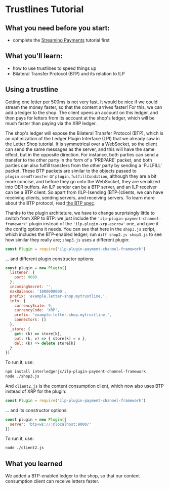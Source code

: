 # Trustlines Tutorial

## What you need before you start:

* complete the [Streaming Payments](./streaming-payments) tutorial first

## What you'll learn:

* how to use trustlines to speed things up
* Bilateral Transfer Protocol (BTP) and its relation to ILP

## Using a trustline

Getting one letter per 500ms is not very fast. It would be nice if we could stream the money faster, so that
the content arrives faster! For this, we can add a ledger to the shop. The client opens an account on this ledger,
and then pays for letters from its account at the shop's ledger, which will be much faster
than paying via the XRP ledger.

The shop's ledger will expose the Bilateral Transfer Protocol (BTP), which is an optimization of the Ledger Plugin Interface (LPI)
that we already saw in the Letter Shop tutorial. It is symmetrical over a WebSocket, so the client can send the same messages as the
server, and this will have the same effect, but in the opposite direction. For instance, both parties can send a transfer to the
other party in the form of a 'PREPARE' packet, and both parties can also fulfill transfers from the other party by sending a
'FULFILL' packet. These BTP packets are similar to the objects passed to `plugin.sendTransfer` or `plugin.fulfillCondition`,
although they are a bit more concise, and before they go onto the WebSocket, they are serialized into OER buffers.
An ILP sender can be a BTP server, and an ILP receiver can be a BTP client. So apart from (ILP-)sending (BTP-)clients,
we can have receiving clients, sending servers, and receiving servers.
To learn more about the BTP protocol, read [the BTP spec](https://github.com/interledger/rfcs/pull/300).

Thanks to the plugin architeture, we have to change surprisingly little to switch from XRP to BTP: we just include the
`'ilp-plugin-payment-channel-framework'` plugin instead of the `'ilp-plugin-xrp-escrow'` one, and give it the config options
it needs. You can see that here in the `shop3.js` script, which includes the BTP-enabled ledger; run `diff shop2.js shop3.js`
to see how similar they really are; `shop3.js` uses a different plugin:

```js
const Plugin = require('ilp-plugin-payment-channel-framework')
```

... and different plugin constructor options:

```js
const plugin = new Plugin({
  listener: {
    port: 9000
  },
  incomingSecret: '',
  maxBalance: '1000000000',
  prefix: 'example.letter-shop.mytrustline.',
  info: {
    currencyScale: 9,
    currencyCode: 'XRP',
    prefix: 'example.letter-shop.mytrustline.',
    connectors: []
  },
  _store: {
    get: (k) => store[k],
    put: (k, v) => { store[k] = v },
    del: (k) => delete store[k]
  }
})
```

To run it, use:

```sh
npm install interledgerjs/ilp-plugin-payment-channel-framework
node ./shop3.js
```

And `client2.js` is the content consumption client, which now also uses BTP instead of XRP for the plugin:

```js
const Plugin = require('ilp-plugin-payment-channel-framework')
```

... and its constructor options:

```js
const plugin = new Plugin({
  server: 'btp+ws://:@localhost:9000/'
})
```

To run it, use:

```sh
node ./client2.js
```

## What you learned

We added a BTP-enabled ledger to the shop, so that our content consumption client can receive letters faster.

